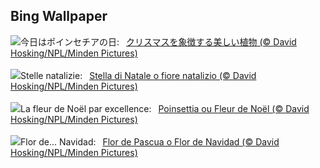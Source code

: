 ## Bing Wallpaper
![](https://www.bing.com/th?id=OHR.WildPoinsettia_JA-JP9224856071_UHD.jpg&w=1000)今日はポインセチアの日:&nbsp;&ensp;[クリスマスを象徴する美しい植物 (© David Hosking/NPL/Minden Pictures)](https://www.bing.com/th?id=OHR.WildPoinsettia_JA-JP9224856071_UHD.jpg)
<br><br/>
![](https://www.bing.com/th?id=OHR.WildPoinsettia_IT-IT8938739079_UHD.jpg&w=1000)Stelle natalizie:&nbsp;&ensp;[Stella di Natale o fiore natalizio (© David Hosking/NPL/Minden Pictures)](https://www.bing.com/th?id=OHR.WildPoinsettia_IT-IT8938739079_UHD.jpg)
<br><br/>
![](https://www.bing.com/th?id=OHR.WildPoinsettia_FR-FR2758700807_UHD.jpg&w=1000)La fleur de Noël par excellence:&nbsp;&ensp;[Poinsettia ou Fleur de Noël (© David Hosking/NPL/Minden Pictures)](https://www.bing.com/th?id=OHR.WildPoinsettia_FR-FR2758700807_UHD.jpg)
<br><br/>
![](https://www.bing.com/th?id=OHR.WildPoinsettia_ES-ES7928941818_UHD.jpg&w=1000)Flor de... Navidad:&nbsp;&ensp;[Flor de Pascua o Flor de Navidad (© David Hosking/NPL/Minden Pictures)](https://www.bing.com/th?id=OHR.WildPoinsettia_ES-ES7928941818_UHD.jpg)
<br><br/>
